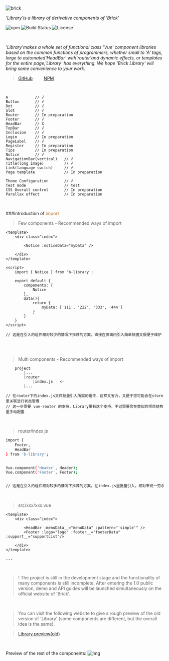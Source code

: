 <br/>


![brick](https://raw.githubusercontent.com/BobbleHatkjh/Vue_BuildingBlock/master/pic/100ll.png)

_'Library'is a library of derivative components of 'Brick'_

<img src="https://img.shields.io/npm/v/b-library.svg" alt="npm">
<img src="https://img.shields.io/circleci/project/github/vuejs/vue/dev.svg" alt="Build Status">
<img src="https://img.shields.io/npm/l/vue.svg" alt="License">
       

<a></a>  
 
<br/>

_'Library'makes a whole set of functional class 'Vue' component libraries based on the common functions of programmers, whether small to 'A' tags, large to automated'HeadBar' with'router'and dynamic effects, or templates for the entire page,'Library' has everything. We hope 'Brick Library' will bring some convenience to your work._



> <a href="https://github.com/BobbleHatkjh/VUE-Brick" target="_blank">GitHub</a>  &emsp;&emsp;  <a href="https://www.npmjs.com/package/b-library" target="_blank">NPM</a>



<br/>

``` 
A            // √    
Button       // √    
Dot          // √
Slot         // √    
Router       // In preparation    
Footer       // √
HeadBar      // X
TopBar       // √    
Inclusion    // √
Login        // In preparation
PageLabel    // √
Register     // In preparation    
Tips         // In preparation    
Notice       // √
NavigationBar(vertical)   // √
Title(long image)         // √
Link(language switch)     // √
Page template             // In preparation 
  
Theme Configuration       // √   
Test mode                 // test
CSS Overall control       // In preparation
Parallax effect           // In preparation
``` 


<br/>

###introduction of <a style="color: #b96d27">import</a>

>Few components - Recommended ways of import
```
<template>
    <div class="index">
 
        <Notice :noticeData="myData" />
        
    </div>
</template>

<script>
    import { Notice } from 'b-library';
 
    export default {
        components: {
            Notice
        },
        data(){
            return {
                myData: ['111', '222', '333', '444']
            }
        }
    }
</script>

// 这是在引入的组件相对较少的情况下推荐的方案，直接在页面内引入简单快捷又很便于维护 
```

<br/>
<br/>


>Multi components - Recommended ways of import   
```
    project
        |...
        |router
            |index.js   <-
        |...

// 在router下的index.js文件批量引入所需的组件，这样又省力，又便于您可能会在store里关联进行状态管理   
// 这一步需要 vue-router 的支持，Library带有这个支持，不过需要您在类似的项目结构里手动配置     
```

<br/>


> router/index.js
```bash
import { 
    Footer, 
    HeadBar 
} from 'b-library';


Vue.component('Header', Header);
Vue.component('Footer', Footer);


// 这是在引入的组件相对较多的情况下推荐的方案，在index.js里批量引入，相对来说一劳永逸
```

<br/>

>src/xxx/xxx.vue

```
<template>
    <div class="index">
 
        <HeadBar :menuData__="menuData" :pattern="'simple'" />
        <Footer :logo="logo" :footer__="footerData" :support__="supportList"/>
        
    </div>
</template>

...

```

<br/>

> ! The project is still in the development stage and the functionality of many components is still incomplete. After entering the 1.0 public version, demo and API guides will be launched simultaneously on the official website of 'Brick'.

<br/>

>You can visit the following website to give a rough preview of the old version of 'Library' (some components are different, but the overall idea is the same).


> <a href="http://123.57.41.38:8080/game_center/#/" target="_blank">Library preview(old)</a>


<br/>

Preview of the rest of the components:
![Img](https://raw.githubusercontent.com/BobbleHatkjh/Vue_BuildingBlock/master/pic/preview.png)